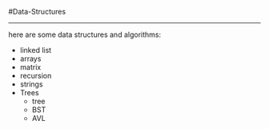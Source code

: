 #Data-Structures
<hr>
<p>here are some data structures and algorithms:</p>
<ul>
<li>linked list</li>
<li>arrays</li>
<li>matrix</li>
<li>recursion</li>
<li>strings</li>
<li>
Trees
<ul>
<li>tree</li>
<li>BST</li>
<li>AVL</li>
</ul></li>
</ul>
